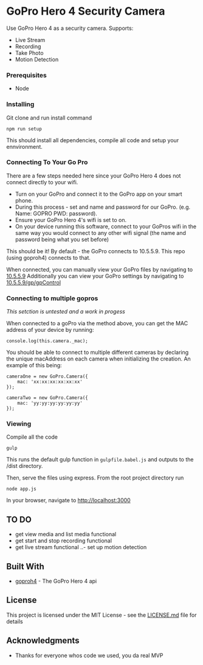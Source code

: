 # GoPro Hero 4 Security Camera

Use GoPro Hero 4 as a security camera.
Supports: 
- Live Stream
- Recording
- Take Photo
- Motion Detection

### Prerequisites

- Node

### Installing

Git clone and run install command

```
npm run setup
```

This should install all dependencies, compile all code and setup your ennvironment.

### Connecting To Your Go Pro

There are a few steps needed here since your GoPro Hero 4 does not connect directly to your wifi.

- Turn on your GoPro and connect it to the GoPro app on your smart phone.
- During this process - set and name and password for our GoPro. (e.g. Name: GOPRO PWD: password).
- Ensure your GoPro Hero 4's wifi is set to on.
- On your device running this software, connect to your GoPros wifi in the same way you would connect to any other wifi signal (the name and password being what you set before)

This should be it! By default - the GoPro connects to 10.5.5.9. This repo (using goproh4) connects to that.

When connected, you can manually view your GoPro files by navigating to [10.5.5.9](http://10.5.5.9/)
Additionally you can view your GoPro settings by navigating to [10.5.5.9/gp/gpControl](http://10.5.5.9/gp/gpControl)

### Connecting to multiple gopros

*This setction is untested and a work in progess*

When connected to a goPro via the method above, you can get the MAC address of your device by running:

```
console.log(this.camera._mac);
```

You should be able to connect to multiple different cameras by declaring the unique macAddress on each camera when initializing the creation.
An example of this being:

```
cameraOne = new GoPro.Camera({
	mac: 'xx:xx:xx:xx:xx:xx'
});

cameraTwo = new GoPro.Camera({
	mac: 'yy:yy:yy:yy:yy:yy'
});
```


### Viewing

Compile all the code
```
gulp
```

This runs the default gulp function in `gulpfile.babel.js` and outputs to the /dist directory.

Then, serve the files using express. From the root project directory run

```
node app.js
```

In your browser, navigate to [http://localhost:3000](http://localhost:3000)

## TO DO
- get view media and list media functional
- get start and stop recording functional
- get live stream functional
..- set up motion detection

## Built With

* [goproh4](https://github.com/citolen/goproh4) - The GoPro Hero 4 api

## License

This project is licensed under the MIT License - see the [LICENSE.md](LICENSE.md) file for details

## Acknowledgments

* Thanks for everyone whos code we used, you da real MVP
